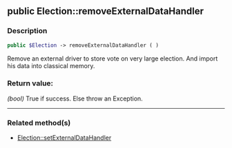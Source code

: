 ## public Election::removeExternalDataHandler

### Description    

```php
public $Election -> removeExternalDataHandler ( )
```

Remove an external driver to store vote on very large election. And import his data into classical memory.    


### Return value:   

*(bool)* True if success. Else throw an Exception.


---------------------------------------

### Related method(s)      

* [Election::setExternalDataHandler](../Election%20Class/public%20Election--setExternalDataHandler.md)    
